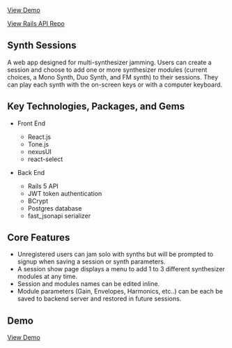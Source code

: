 
[View Demo](https://modest-saha-2b5751.netlify.com/)

[View Rails API Repo](https://github.com/sebastosh/synthsession-back)

## Synth Sessions

A web app designed for multi-synthesizer jamming. Users can create a session and choose to add one or more synthesizer modules (current choices, a Mono Synth, Duo Synth, and FM synth) to their sessions. They can play each synth with the on-screen keys or with a computer keyboard. 

## Key Technologies, Packages, and Gems

* Front End

  * React.js
  * Tone.js
  * nexusUI
  * react-select

* Back End

  * Rails 5 API
  * JWT token authentication
  * BCrypt
  * Postgres database
  * fast_jsonapi serializer

## Core Features

* Unregistered users can jam solo with synths but will be prompted to signup when saving a session or synth parameters.
* A session show page displays a menu to add 1 to 3 different synthesizer modules at any time. 
* Session and modules names can be edited inline. 
* Module parameters (Gain, Envelopes, Harmonics, etc..) can be each be saved to backend server and restored in future sessions.

## Demo

[View Demo](https://modest-saha-2b5751.netlify.com/)



 
